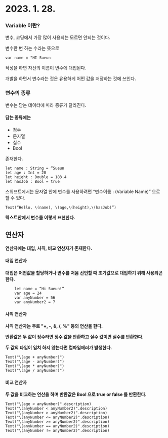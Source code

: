 # 2023. 1. 28.
### Variable 이란?
변수, 코딩에서 가장 많이 사용되는 모르면 안되는 것이다.

변수란 변 하는 수라는 뜻으로

`var name = "HI Sueun`

작성을 하면 자신의 이름이 변수에 대입된다.

개발을 하면서 변수라는 것은 유용하게 어떤 값을 저장하는 것에 쓰인다.

### 변수의 종류

변수는 담는 데이터에 따라 종류가 달라진다.

#### 담는 종류에는
- 정수
- 문자열
- 실수
- Bool

존재한다.

```
let name : String = “Sueun
let age : Int = 20
let height : Double = 183.4
let hasJob : Bool = true
```
스위프트에서는 문자열 안에 변수를 사용하려면 “변수이름 : \(Variable Name)” 으로 할 수 있다.

`Text(“Hello, \(name), \(age,\(height),\(hasJob)”)`

**텍스트안에서 변수를 이렇게 표현한다.**

## 연산자
**연산자에는 대입, 사칙, 비교 연산자가 존재한다.**

#### 대입 연산자
**대입은 어떤값을 할당하거나 변수를 처음 선언할 때 초기값으로 대입하기 위해 사용되곤한다.**
``` // 대입 연산자
    let name = “Hi Sueun!”
    var age = 24
    var anyNumber = 56
    var anyNumber2 = 7
```
#### 사칙 연산자
**사칙 연산자는 주로 "+, -, &, /, %" 등의 연산을 한다.**

**반환값은 두 값이 정수라면 정수 값을 반환하고 실수 값이면 실수를 반환한다.**

**두 값의 타입이 일치 하지 않는다면 컴파일에러가 발생한다.**
``` // 사칙 연산자
Text("\(age + anyNumber)")
Text("\(age - anyNumber)")
Text("\(age * anyNumber)")
Text("\(age / anyNumber)")
```

#### 비교 연산자
**두 값을 비교하는 연산을 하며  반환값은 Bool 으로 true or false 를 반환한다.**
``` // 비교 연산자
Text("\(age < anyNumber)".description)
Text("\(anyNumber < anyNumber2)".description)
Text("\(anyNumber > anyNumber2)".description)
Text("\(anyNumber <= anyNumber2)".description)
Text("\(anyNumber >= anyNumber2)".description)
Text("\(anyNumber == anyNumber2)".description)
Text("\(anyNumber != anyNumber2)".description)
```

